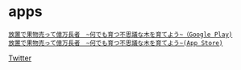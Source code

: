 # apps
[`放置で果物売って億万長者　~何でも育つ不思議な木を育てよう~（Google Play)`](https://play.google.com/store/apps/details?id=com.IlakaPot.Tree)  
[`放置で果物売って億万長者　~何でも育つ不思議な木を育てよう~(App Store)`](https://apps.apple.com/app/id1600157793)  
  
    
[Twitter](https://twitter.com/IlakaPot)
